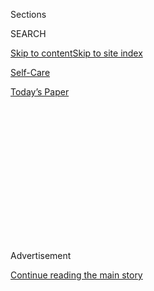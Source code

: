 <div id="app">

<div>

<div>

<div>

<div class="NYTAppHideMasthead css-1q2w90k e1suatyy0">

<div class="section css-ui9rw0 e1suatyy2">

<div class="css-eph4ug er09x8g0">

<div class="css-6n7j50">

</div>

<span class="css-1dv1kvn">Sections</span>

<div class="css-10488qs">

<span class="css-1dv1kvn">SEARCH</span>

</div>

[Skip to content](#site-content)[Skip to site
index](#site-index)

</div>

<div id="masthead-section-label" class="css-1wr3we4 eaxe0e00">

[Self-Care](https://www.nytimes3xbfgragh.onion/section/style/self-care/)

</div>

<div class="css-10698na e1huz5gh0">

</div>

</div>

<div id="masthead-bar-one" class="section hasLinks css-15hmgas e1csuq9d3">

<div class="css-uqyvli e1csuq9d0">

</div>

<div class="css-1uqjmks e1csuq9d1">

</div>

<div class="css-9e9ivx">

[](https://myaccount.nytimes3xbfgragh.onion/auth/login?response_type=cookie&client_id=vi)

</div>

<div class="css-1bvtpon e1csuq9d2">

[Today’s
Paper](https://www.nytimes3xbfgragh.onion/section/todayspaper)

</div>

</div>

</div>

</div>

<div data-aria-hidden="false">

<div id="site-content" data-role="main">

<div>

<div class="css-1aor85t" style="opacity:0.000000001;z-index:-1;visibility:hidden">

<div class="css-1hqnpie">

<div class="css-epjblv">

<span class="css-17xtcya">[Self-Care](/section/style/self-care/)</span><span class="css-x15j1o">|</span><span class="css-fwqvlz">Is
Palo Santo
Endangered?</span>

</div>

<div class="css-k008qs">

<div class="css-1iwv8en">

<span class="css-18z7m18"></span>

<div>

</div>

</div>

<span class="css-1n6z4y">https://nyti.ms/34pSio7</span>

<div class="css-1705lsu">

<div class="css-4xjgmj">

<div class="css-4skfbu" data-role="toolbar" data-aria-label="Social Media Share buttons, Save button, and Comments Panel with current comment count" data-testid="share-tools">

  - 
  - 
  - 
  - 
    
    <div class="css-6n7j50">
    
    </div>

  - 

</div>

</div>

</div>

</div>

</div>

</div>

<div class="css-13pd83m">

</div>

<div id="top-wrapper" class="css-1sy8kpn">

<div id="top-slug" class="css-l9onyx">

Advertisement

</div>

[Continue reading the main
story](#after-top)

<div class="ad top-wrapper" style="text-align:center;height:100%;display:block;min-height:250px">

<div id="top" class="place-ad" data-position="top" data-size-key="top">

</div>

</div>

<div id="after-top">

</div>

</div>

<div>

<div id="sponsor-wrapper" class="css-1hyfx7x">

<div id="sponsor-slug" class="css-19vbshk">

Supported by

</div>

[Continue reading the main
story](#after-sponsor)

<div id="sponsor" class="ad sponsor-wrapper" style="text-align:center;height:100%;display:block">

</div>

<div id="after-sponsor">

</div>

</div>

<div class="css-186x18t">

</div>

<div class="css-1vkm6nb ehdk2mb0">

# Is Palo Santo Endangered?

</div>

No, but, you should probably reconsider how you are using
it.

![<span class="css-16f3y1r e13ogyst0">Shutterstock</span>](https://static01.graylady3jvrrxbe.onion/images/2019/12/19/style/shutterstock_1042011265/shutterstock_1042011265-videoSixteenByNineJumbo1600.jpg)

<div class="css-18e8msd">

<div class="css-vp77d3 epjyd6m0">

<div class="css-hus3qt ey68jwv0" data-aria-hidden="true">

[![Crystal
Martin](https://static01.graylady3jvrrxbe.onion/images/2019/03/01/multimedia/author-crystal-martin/author-crystal-martin-thumbLarge.png
"Crystal Martin")](https://www.nytimes3xbfgragh.onion/by/crystal-martin)

</div>

<div class="css-1baulvz">

By [<span class="css-1baulvz last-byline" itemprop="name">Crystal
Martin</span>](https://www.nytimes3xbfgragh.onion/by/crystal-martin)

</div>

</div>

  - 
    
    <div class="css-ld3wwf e16638kd2">
    
    Dec. 16,
    2019
    
    </div>

  - 
    
    <div class="css-4xjgmj">
    
    <div class="css-d8bdto" data-role="toolbar" data-aria-label="Social Media Share buttons, Save button, and Comments Panel with current comment count" data-testid="share-tools">
    
      - 
      - 
      - 
      - 
        
        <div class="css-6n7j50">
        
        </div>
    
      - 
    
    </div>
    
    </div>

</div>

<div class="css-mdjrty">

[Leer en
español](https://www.nytimes3xbfgragh.onion/es/2019/12/23/espanol/palo-santo-peligro-de-extincion.html "Read in Spanish")

</div>

</div>

<div class="section meteredContent css-1r7ky0e" name="articleBody" itemprop="articleBody">

<div class="css-1fanzo5 StoryBodyCompanionColumn">

<div class="css-53u6y8">

Palo santo — the aromatic wood that has been used for traditional
healing and in spiritual ceremonies in indigenous and mestizo Latin
American cultures for centuries — has seen a growth in commercial
popularity alongside concerns about its conservation status.

Its popularity within the mainstream self-care community is driven by
its warm scent when burned as an incense and oblique promises to clear a
space of “bad vibes.” Memes portraying palo santo as being a couple
packs of incense away from extinction are prolific. Some even claim
there are only 250 trees left. The reality isn’t quite so grim but is
certainly complicated.

## What, exactly, is palo santo?

The tree species being used in the wellness world is called bursera
graveolens, which grows all over the Americas including Mexico, Peru,
Costa Rica, Guatemala, Honduras, Galápagos Islands and plentifully in
mainland Ecuador. To get palo santo of the best quality, the wood must
be harvested in a certain way. “They come to a ripe age at 50 to 70
years old. That’s relatively short. Once the tree dies of natural
causes, it has to be left for a minimum of five to eight years for the
oils in the heartwood to mature enough to make quality incense,” said
Jonathon Miller Weisberger an ethnobotanist and author of “Rainforest
Medicine: Preserving Indigenous Science and Biodiversity in the Upper
Amazon..” That fallen, aged wood is then processed into sticks used as
incense. Watch out for synthetic palo santo, where chemicals are used to
produce the signature palo santo scent. We don’t know how much is out
there, but read the fine print on packaging. It will typically say
“synthetic.”

## Is palo santo endangered?

Palo santo is not endangered. This month, the International Union for
Conservation of Nature (IUCN) for the first time released a review of
bursera graveolens’s conservation status and declared it “of least
concern.”

</div>

</div>

<div class="css-1fanzo5 StoryBodyCompanionColumn">

<div class="css-53u6y8">

## So why the confusion?

A few factors are at play. The first: a case of mistaken identity. A
totally different species, bulnesia sarmientoi, is also commonly known
as “palo santo” and grows in the Gran Chaco region of South America. Its
dark, mahogany-lookalike wood is used for its essential oils and in
making products like furniture. And that tree is in fact threatened and
may be confused with bursera graveolens when people are researching the
topic online.

There’s also the matter of regional versus international status. The
IUCN which has declared bursera graveolens of least concern takes global
populations of a species into consideration when making its assessment.
But national governments determine a plant’s regional conservation
status, meaning a plant can be listed as endangered in one country and
not another. The online rumors may date back to 2005, when Peru listed
its palo santo as endangered.

## What is palo santo good for?

Palo santo has a sweet yet complex scent. Its essential oil is used in
consumer products, like shampoo, perfume and soap for fragrance. Palo
santo sticks are burned as a sacred tool in spiritual ceremonies like
smudging, which has varying purposes but is commonly said to cleanse
negative energy. These practices have their roots in indigenous
cultures, but palo santo is used in Catholic religious ceremonies in
Latin America, too.

## Can I go back to doing my palo santo thing then?

Not without some thought. Though palo santo isn’t endangered, its
habitat, tropical dry forest is threatened. “Dry tropical forest have
been decimated. Estimates are that only five to ten percent of dry
tropical forests are still intact around the world,” said Susan Leopold,
Ph.D., and the executive director of United Plant Savers, a conservation
organization. She said that because dry tropical forests have a dry
period (unlike rain forests) they are hospitable to human activity.
People can go in and log or clear forests to use the land for something
else, like cattle ranching.

According to Mr. Miller Weisberger, the most abundant populations of
palo santo are in Ecuador, but other regions have small populations. If
you don’t know where your palo santo is coming from, it could be from
one of these tiny populations where improper harvesting could erase that
specific, regional group of palo santo.

</div>

</div>

<div class="css-1fanzo5 StoryBodyCompanionColumn">

<div class="css-53u6y8">

“Without a doubt buying palo santo is potentially jeopardizing and
people could be participating in the decimation of isolated rare
populations of palo santo,” said Mr. Miller Weisberger. To complicate
matters further, what we know as bursera graveolens could actually be
multiple species. “The isolated pockets throughout Central America and
on the Galápagos may be subspecies or even a different species that is
so reduced that suitable harvesting isn’t possible,” said Mr. Miller
Weisberger. This all means consumers must ensure the palo santo they’re
buying is sustainably and ethically produced.

</div>

</div>

<div class="css-79elbk" data-testid="photoviewer-wrapper">

<div class="css-z3e15g" data-testid="photoviewer-wrapper-hidden">

</div>

<div class="css-1a48zt4 ehw59r15" data-testid="photoviewer-children">

![<span class="css-16f3y1r e13ogyst0" data-aria-hidden="true">Palo Santo
burning. </span><span class="css-cnj6d5 e1z0qqy90" itemprop="copyrightHolder"><span class="css-1ly73wi e1tej78p0">Credit...</span><span>Danny
Ghitis for The New York
Times</span></span>](https://static01.graylady3jvrrxbe.onion/images/2019/12/11/style/self-care/oakImage-1576101302510/oakImage-1576101302510-articleLarge.jpg?quality=75&auto=webp&disable=upscale)

</div>

</div>

<div class="css-1fanzo5 StoryBodyCompanionColumn">

<div class="css-53u6y8">

## How do I buy palo santo sustainably?

By all means, don’t stop buying palo santo. Experts like those at the
IUCN say that more demand combined with responsible cultivation and
harvesting could be good for the species and its habitat. Land that
might be razed to raise cattle would have higher economic value if
farmers can plant palo santo and sell it for a good price. Buy it from
small business not a huge corporate retailer. Look for a supplier that
is completely transparent and doing its own the legwork in sourcing palo
santo. Adriana Ayales is a rainforest herbalist who grew up in Costa
Rica and runs [Anima Mundi Apothecary](https://animamundiherbals.com/).
“Look for companies where they themselves have gone to the area where
the trees are from, met the farmers, know their names, know the area and
regularly return to the area. There are a lot people who are essentially
middlemen of Latin American distributors who aren’t doing that kind of
legwork,” said Ms. Ayales.

## But wait — is using palo santo cultural appropriation?

If you’re using it in a quasi-spiritual way without proper knowledge or
training, yes, probably. Indigenous and Latin American people have
developed a cultural heritage around many different types of herbal
healing and spiritual ceremonies. While smudging has become popular,
it’s very rarely done with the participation or consultation with
those groups. “So when you scroll through Instagram and see a non-Native
person smudging with sage or palo santo and taking their artful picture
of that, they’ve probably purchased that item from a corporate source.
They’re using our culture but removing our faces from the picture. It
forwards the narrative that we don’t exist and that we’re not experts in
our own fields and heritage. And that’s harmful to us because it
perpetuates the extremely prevalent notion that we don’t exist,” said
[Chelsey Luger,](http://chelseyluger.com/) founder of [Well for
Culture](https://www.wellforculture.com/), an indigenous wellness
initiative. You’ll have to make the call, but at least consider buying
palo santo from small, local and indigenous-owned businesses and do your
research on the heritage of these spiritual practices.

</div>

</div>

</div>

<div>

</div>

<div>

</div>

<div>

</div>

<div>

<div id="bottom-wrapper" class="css-1ede5it">

<div id="bottom-slug" class="css-l9onyx">

Advertisement

</div>

[Continue reading the main
story](#after-bottom)

<div id="bottom" class="ad bottom-wrapper" style="text-align:center;height:100%;display:block;min-height:90px">

</div>

<div id="after-bottom">

</div>

</div>

</div>

</div>

</div>

## Site Index

<div>

</div>

## Site Information Navigation

  - [© <span>2020</span> <span>The New York Times
    Company</span>](https://help.nytimes3xbfgragh.onion/hc/en-us/articles/115014792127-Copyright-notice)

<!-- end list -->

  - [NYTCo](https://www.nytco.com/)
  - [Contact
    Us](https://help.nytimes3xbfgragh.onion/hc/en-us/articles/115015385887-Contact-Us)
  - [Work with us](https://www.nytco.com/careers/)
  - [Advertise](https://nytmediakit.com/)
  - [T Brand Studio](http://www.tbrandstudio.com/)
  - [Your Ad
    Choices](https://www.nytimes3xbfgragh.onion/privacy/cookie-policy#how-do-i-manage-trackers)
  - [Privacy](https://www.nytimes3xbfgragh.onion/privacy)
  - [Terms of
    Service](https://help.nytimes3xbfgragh.onion/hc/en-us/articles/115014893428-Terms-of-service)
  - [Terms of
    Sale](https://help.nytimes3xbfgragh.onion/hc/en-us/articles/115014893968-Terms-of-sale)
  - [Site
    Map](https://spiderbites.nytimes3xbfgragh.onion)
  - [Help](https://help.nytimes3xbfgragh.onion/hc/en-us)
  - [Subscriptions](https://www.nytimes3xbfgragh.onion/subscription?campaignId=37WXW)

</div>

</div>

</div>

</div>

